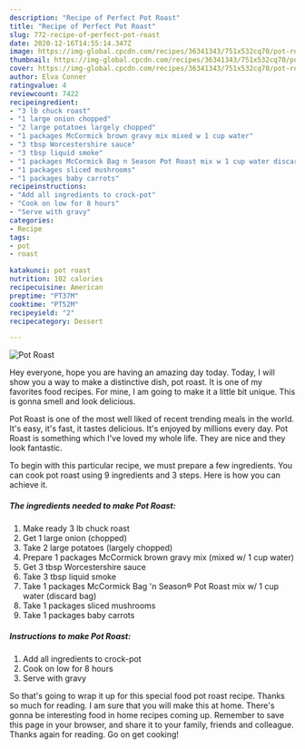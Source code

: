 ```yaml
---
description: "Recipe of Perfect Pot Roast"
title: "Recipe of Perfect Pot Roast"
slug: 772-recipe-of-perfect-pot-roast
date: 2020-12-16T14:55:14.347Z
image: https://img-global.cpcdn.com/recipes/36341343/751x532cq70/pot-roast-recipe-main-photo.jpg
thumbnail: https://img-global.cpcdn.com/recipes/36341343/751x532cq70/pot-roast-recipe-main-photo.jpg
cover: https://img-global.cpcdn.com/recipes/36341343/751x532cq70/pot-roast-recipe-main-photo.jpg
author: Elva Conner
ratingvalue: 4
reviewcount: 7422
recipeingredient:
- "3 lb chuck roast"
- "1 large onion chopped"
- "2 large potatoes largely chopped"
- "1 packages McCormick brown gravy mix mixed w 1 cup water"
- "3 tbsp Worcestershire sauce"
- "3 tbsp liquid smoke"
- "1 packages McCormick Bag n Season Pot Roast mix w 1 cup water discard bag"
- "1 packages sliced mushrooms"
- "1 packages baby carrots"
recipeinstructions:
- "Add all ingredients to crock-pot"
- "Cook on low for 8 hours"
- "Serve with gravy"
categories:
- Recipe
tags:
- pot
- roast

katakunci: pot roast 
nutrition: 102 calories
recipecuisine: American
preptime: "PT37M"
cooktime: "PT52M"
recipeyield: "2"
recipecategory: Dessert

---
```



![Pot Roast](https://img-global.cpcdn.com/recipes/36341343/751x532cq70/pot-roast-recipe-main-photo.jpg)

Hey everyone, hope you are having an amazing day today. Today, I will show you a way to make a distinctive dish, pot roast. It is one of my favorites food recipes. For mine, I am going to make it a little bit unique. This is gonna smell and look delicious.

Pot Roast is one of the most well liked of recent trending meals in the world. It's easy, it's fast, it tastes delicious. It's enjoyed by millions every day. Pot Roast is something which I've loved my whole life. They are nice and they look fantastic.




To begin with this particular recipe, we must prepare a few ingredients. You can cook pot roast using 9 ingredients and 3 steps. Here is how you can achieve it.

<!--inarticleads1-->

##### The ingredients needed to make Pot Roast:

1. Make ready 3 lb chuck roast
1. Get 1 large onion (chopped)
1. Take 2 large potatoes (largely chopped)
1. Prepare 1 packages McCormick brown gravy mix (mixed w/ 1 cup water)
1. Get 3 tbsp Worcestershire sauce
1. Take 3 tbsp liquid smoke
1. Take 1 packages McCormick Bag &#39;n Season® Pot Roast mix w/ 1 cup water (discard bag)
1. Take 1 packages sliced mushrooms
1. Take 1 packages baby carrots




<!--inarticleads2-->

##### Instructions to make Pot Roast:

1. Add all ingredients to crock-pot
1. Cook on low for 8 hours
1. Serve with gravy




So that's going to wrap it up for this special food pot roast recipe. Thanks so much for reading. I am sure that you will make this at home. There's gonna be interesting food in home recipes coming up. Remember to save this page in your browser, and share it to your family, friends and colleague. Thanks again for reading. Go on get cooking!
